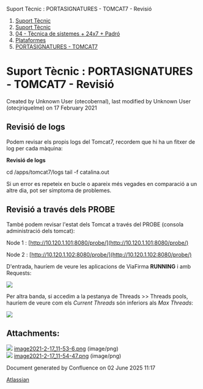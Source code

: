 Suport Tècnic : PORTASIGNATURES - TOMCAT7 - Revisió  

1.  [Suport Tècnic](index.html)
2.  [Suport Tècnic](13893782.html)
3.  [04 - Tècnica de sistemes + 24x7 + Padró](26313202.html)
4.  [Plataformes](Plataformes_41520520.html)
5.  [PORTASIGNATURES - TOMCAT7](PORTASIGNATURES---TOMCAT7_41520892.html)

Suport Tècnic : PORTASIGNATURES - TOMCAT7 - Revisió
===================================================

Created by Unknown User (otecobernal), last modified by Unknown User (otecjriquelme) on 17 February 2021

Revisió de logs
---------------

Podem revisar els propis logs del Tomcat7, recordem que hi ha un fitxer de log per cada màquina:

**Revisió de logs**

cd /apps/tomcat7/logs
tail -f catalina.out

Si un error es repeteix en bucle o apareix més vegades en comparació a un altre dia, pot ser símptoma de problemes.

  

Revisió a través dels PROBE
---------------------------

També podem revisar l'estat dels Tomcat a través del PROBE (consola administració dels tomcat):

Node 1 : [http://10.120.1.101:8080/probe/](http://10.120.1.101:8080/probe/)

Node 2 : [http://10.120.1.102:8080/probe/](http://10.120.1.102:8080/probe/)

D'entrada, hauríem de veure les aplicacions de ViaFirma **RUNNING** i amb Requests:

![](attachments/41520896/41521503.png)

  

Per altra banda, si accedim a la pestanya de Threads >> Threads pools, hauríem de veure com els _Current Threads_ són inferiors als _Max Threads_:

![](attachments/41520896/41521504.png)

  

Attachments:
------------

![](images/icons/bullet_blue.gif) [image2021-2-17\_11-53-6.png](attachments/41520896/41521503.png) (image/png)  
![](images/icons/bullet_blue.gif) [image2021-2-17\_11-54-47.png](attachments/41520896/41521504.png) (image/png)  

Document generated by Confluence on 02 June 2025 11:17

[Atlassian](http://www.atlassian.com/)